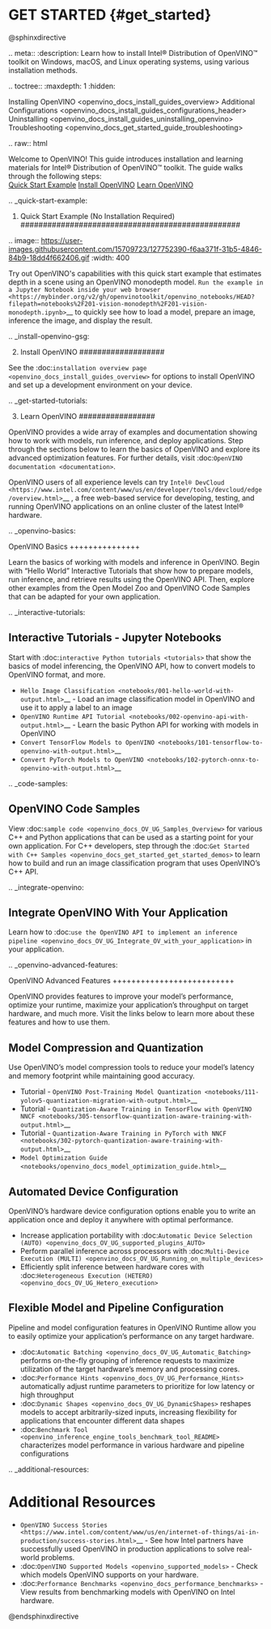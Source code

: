 # GET STARTED {#get_started}

@sphinxdirective

.. meta::
   :description: Learn how to install Intel® Distribution of OpenVINO™ toolkit 
                 on Windows, macOS, and Linux operating systems, using various 
                 installation methods.

.. toctree::
   :maxdepth: 1
   :hidden:

   Installing OpenVINO <openvino_docs_install_guides_overview>
   Additional Configurations <openvino_docs_install_guides_configurations_header>
   Uninstalling <openvino_docs_install_guides_uninstalling_openvino>
   Troubleshooting <openvino_docs_get_started_guide_troubleshooting>


.. raw:: html

   <link rel="stylesheet" type="text/css" href="_static/css/getstarted_style.css">

   <p id="GSG_introtext">Welcome to OpenVINO! This guide introduces installation and learning materials for Intel® Distribution of OpenVINO™ toolkit. The guide walks through the following steps:<br />
     <a href="https://mybinder.org/v2/gh/openvinotoolkit/openvino_notebooks/HEAD?filepath=notebooks%2F201-vision-monodepth%2F201-vision-monodepth.ipynb" >Quick Start Example</a>
     <a href="openvino_docs_install_guides_overview.html" >Install OpenVINO</a>
     <a href="#learn-openvino" >Learn OpenVINO</a>
   </p>
   <div style="clear:both;"> </div> 

.. _quick-start-example:

1. Quick Start Example (No Installation Required)
#################################################

.. image:: https://user-images.githubusercontent.com/15709723/127752390-f6aa371f-31b5-4846-84b9-18dd4f662406.gif
   :width: 400

Try out OpenVINO's capabilities with this quick start example that estimates depth in a scene using an OpenVINO monodepth model. `Run the example in a Jupyter Notebook inside your web browser <https://mybinder.org/v2/gh/openvinotoolkit/openvino_notebooks/HEAD?filepath=notebooks%2F201-vision-monodepth%2F201-vision-monodepth.ipynb>`__ to quickly see how to load a model, prepare an image, inference the image, and display the result.

.. _install-openvino-gsg:

2. Install OpenVINO
###################
   
See the :doc:`installation overview page <openvino_docs_install_guides_overview>` for options to install OpenVINO and set up a development environment on your device.
   
.. _get-started-tutorials:

3. Learn OpenVINO
#################
   
OpenVINO provides a wide array of examples and documentation showing how to work with models, run inference, and deploy applications. Step through the sections below to learn the basics of OpenVINO and explore its advanced optimization features. For further details, visit :doc:`OpenVINO documentation <documentation>`.
   
OpenVINO users of all experience levels can try `Intel® DevCloud <https://www.intel.com/content/www/us/en/developer/tools/devcloud/edge/overview.html>`__ , a free web-based service for developing, testing, and running OpenVINO applications on an online cluster of the latest Intel® hardware.

.. _openvino-basics:

OpenVINO Basics
+++++++++++++++

Learn the basics of working with models and inference in OpenVINO. Begin with “Hello World” Interactive Tutorials that show how to prepare models, run inference, and retrieve results using the OpenVINO API. Then, explore other examples from the Open Model Zoo and OpenVINO Code Samples that can be adapted for your own application.
   
.. _interactive-tutorials:

Interactive Tutorials - Jupyter Notebooks
-----------------------------------------

Start with :doc:`interactive Python tutorials <tutorials>` that show the basics of model inferencing, the OpenVINO API, how to convert models to OpenVINO format, and more.

* `Hello Image Classification <notebooks/001-hello-world-with-output.html>`__ - Load an image classification model in OpenVINO and use it to apply a label to an image
* `OpenVINO Runtime API Tutorial <notebooks/002-openvino-api-with-output.html>`__ - Learn the basic Python API for working with models in OpenVINO
* `Convert TensorFlow Models to OpenVINO <notebooks/101-tensorflow-to-openvino-with-output.html>`__
* `Convert PyTorch Models to OpenVINO <notebooks/102-pytorch-onnx-to-openvino-with-output.html>`__

.. _code-samples:

OpenVINO Code Samples
---------------------

View :doc:`sample code <openvino_docs_OV_UG_Samples_Overview>` for various C++ and Python applications that can be used as a starting point for your own application. For C++ developers, step through the :doc:`Get Started with C++ Samples <openvino_docs_get_started_get_started_demos>` to learn how to build and run an image classification program that uses OpenVINO’s C++ API.
      
.. _integrate-openvino:

Integrate OpenVINO With Your Application
----------------------------------------

Learn how to :doc:`use the OpenVINO API to implement an inference pipeline <openvino_docs_OV_UG_Integrate_OV_with_your_application>` in your application.

.. _openvino-advanced-features:

OpenVINO Advanced Features
++++++++++++++++++++++++++

OpenVINO provides features to improve your model’s performance, optimize your runtime, maximize your application’s throughput on target hardware, and much more. Visit the links below to learn more about these features and how to use them.

Model Compression and Quantization
----------------------------------

Use OpenVINO’s model compression tools to reduce your model’s latency and memory footprint while maintaining good accuracy.

* Tutorial - `OpenVINO Post-Training Model Quantization <notebooks/111-yolov5-quantization-migration-with-output.html>`__
* Tutorial - `Quantization-Aware Training in TensorFlow with OpenVINO NNCF <notebooks/305-tensorflow-quantization-aware-training-with-output.html>`__
* Tutorial - `Quantization-Aware Training in PyTorch with NNCF <notebooks/302-pytorch-quantization-aware-training-with-output.html>`__
* `Model Optimization Guide <notebooks/openvino_docs_model_optimization_guide.html>`__

Automated Device Configuration
------------------------------

OpenVINO’s hardware device configuration options enable you to write an application once and deploy it anywhere with optimal performance.

* Increase application portability with :doc:`Automatic Device Selection (AUTO) <openvino_docs_OV_UG_supported_plugins_AUTO>`
* Perform parallel inference across processors with :doc:`Multi-Device Execution (MULTI) <openvino_docs_OV_UG_Running_on_multiple_devices>`
* Efficiently split inference between hardware cores with :doc:`Heterogeneous Execution (HETERO) <openvino_docs_OV_UG_Hetero_execution>`

Flexible Model and Pipeline Configuration
-----------------------------------------

Pipeline and model configuration features in OpenVINO Runtime allow you to easily optimize your application’s performance on any target hardware.

* :doc:`Automatic Batching <openvino_docs_OV_UG_Automatic_Batching>` performs on-the-fly grouping of inference requests to maximize utilization of the target hardware’s memory and processing cores.
* :doc:`Performance Hints <openvino_docs_OV_UG_Performance_Hints>` automatically adjust runtime parameters to prioritize for low latency or high throughput
* :doc:`Dynamic Shapes <openvino_docs_OV_UG_DynamicShapes>` reshapes models to accept arbitrarily-sized inputs, increasing flexibility for applications that encounter different data shapes
* :doc:`Benchmark Tool <openvino_inference_engine_tools_benchmark_tool_README>` characterizes model performance in various hardware and pipeline configurations
   
.. _additional-resources:

Additional Resources
====================

* `OpenVINO Success Stories <https://www.intel.com/content/www/us/en/internet-of-things/ai-in-production/success-stories.html>`__ - See how Intel partners have successfully used OpenVINO in production applications to solve real-world problems.
* :doc:`OpenVINO Supported Models <openvino_supported_models>` - Check which models OpenVINO supports on your hardware.
* :doc:`Performance Benchmarks <openvino_docs_performance_benchmarks>` - View results from benchmarking models with OpenVINO on Intel hardware.

@endsphinxdirective
